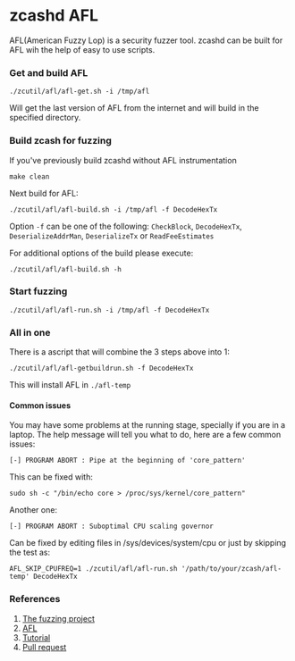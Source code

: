 # zcashd AFL

AFL(American Fuzzy Lop) is a security fuzzer tool. zcashd can be built for AFL wih the help of easy to use scripts. 

### Get and build AFL

```
./zcutil/afl/afl-get.sh -i /tmp/afl
```
Will get the last version of AFL from the internet and will build in the specified directory. 

### Build zcash for fuzzing

If you've previously build zcashd without AFL instrumentation

```
make clean
```

Next build for AFL:

```
./zcutil/afl/afl-build.sh -i /tmp/afl -f DecodeHexTx
```

Option `-f` can be one of the following: `CheckBlock`, `DecodeHexTx`, `DeserializeAddrMan`, `DeserializeTx` or `ReadFeeEstimates`

For additional options of the build please execute:

```
./zcutil/afl/afl-build.sh -h
```
### Start fuzzing

```
./zcutil/afl/afl-run.sh -i /tmp/afl -f DecodeHexTx
```

### All in one

There is a ascript that will combine the 3 steps above into 1:

```
./zcutil/afl/afl-getbuildrun.sh -f DecodeHexTx
```

This will install AFL in `./afl-temp`


#### Common issues

You may have some problems at the running stage, specially if you are in a laptop. The help message will tell you what to do, here are a few common issues:

```
[-] PROGRAM ABORT : Pipe at the beginning of 'core_pattern'
```

This can be fixed with:

```
sudo sh -c "/bin/echo core > /proc/sys/kernel/core_pattern"
```

Another one:

```
[-] PROGRAM ABORT : Suboptimal CPU scaling governor

```

Can be fixed by editing files in /sys/devices/system/cpu or just by skipping the test as:

```
AFL_SKIP_CPUFREQ=1 ./zcutil/afl/afl-run.sh '/path/to/your/zcash/afl-temp' DecodeHexTx
```

### References

1. [The fuzzing project](https://fuzzing-project.org)
2. [AFL](https://lcamtuf.coredump.cx/afl/)
3. [Tutorial](https://fuzzing-project.org/tutorial3.html)
4. [Pull request](https://github.com/zcash/zcash/pull/4171)

